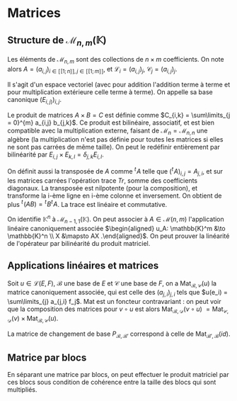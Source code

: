 # Matrices
## Structure de $\mathcal{M}_{n,m}(\mathbb{K})$
Les éléments de $\mathcal{M}_{n,m}$ sont des collections de $n \times m$
coefficients. On note alors $A = (a_{i,j})_{i \in [\![1;n]\!], j \in [\![1;m]\!]}$,
et $\mathcal{L}_i = (a_{i,j})_j$, $\mathcal{C}_j = (a_{i,j})_j$.

Il s'agit d'un espace vectoriel (avec pour addition l'addition terme à terme et
pour multiplication extérieure celle terme à terme). On appelle sa base
canonique $(E_{i,j)})_{i,j}$.

Le produit de matrices $A \times B = C$ est définie comme
$C_{i,k} = \sum\limits_{j = 0}^{m} a_{i,j} b_{j,k}$. Ce produit est bilinéaire,
associatif, et est bien compatible avec la multiplication externe, faisant de
$\mathcal{M}_{n} = \mathcal{M}_{n,n}$ une algèbre (la multiplication n'est pas
définie pour toutes les matrices si elles ne sont pas carrées de même taille).
On peut le redéfinir entièrement par bilinéarité par $E_{i,j} \times E_{k,l} = \delta_{j,k} E_{i,l}$.

On définit aussi la transposée de $A$ comme ${}^t \! A$ telle que $({}^t \!
A)_{i,j} = A_{j,i}$, et sur les matrices carrées l'opération trace $Tr$, somme
des coefficients diagonaux. La transposée est nilpotente (pour la composition),
et transforme la i-ème ligne en i-ème colonne et inversement. On obtient de plus
${}^t \! (AB) = {}^t \! B {}^t \! A$. La trace est linéaire et commutative.

On identifie $\mathbb{K}^n$ à $\mathcal{M}_{n-1, 1}(\mathbb{K})$.
On peut associer à $A \in \mathcal{M}(n,m)$ l'application linéaire canoniquement
associée $\begin{aligned} u_A: \mathbb{K}^m &\to \mathbb{K}^n \\ X &\mapsto AX .\end{aligned}$.
On peut prouver la linéarité de l'opérateur par bilinéarité du produit
matriciel.

## Applications linéaires et matrices
Soit $u \in \mathcal{L}(E,F)$, $\mathcal{B}$ une base de $E$ et $\mathcal{C}$
une base de $F$, on a $\text{Mat}_{\mathcal{B},\mathcal{C}}(u)$
la matrice canoniquement associée, qui est celle des $(a_{j,i})_{j,i}$
tels que $u(e_i) = \sum\limits_{j} a_{j,i} f_j$.
$\text{Mat}$ est un foncteur contravariant : on peut voir que la composition des
matrices pour $v \circ u$ est alors $\text{Mat}_{\mathcal{B},\mathcal{D}}(v \circ u)$
$= \text{Mat}_{\mathcal{C},\mathcal{D}}(v) \times \text{Mat}_{\mathcal{B},\mathcal{C}}(u)$.

La matrice de changement de base $P_{\mathcal{B},\mathcal{B'}}$ correspond à
celle de $\text{Mat}_{\mathcal{B'},\mathcal{B}}(id)$.

## Matrice par blocs
En séparant une matrice par blocs, on peut effectuer le produit matriciel par
ces blocs sous condition de cohérence entre la taille des blocs qui sont
multipliés.
